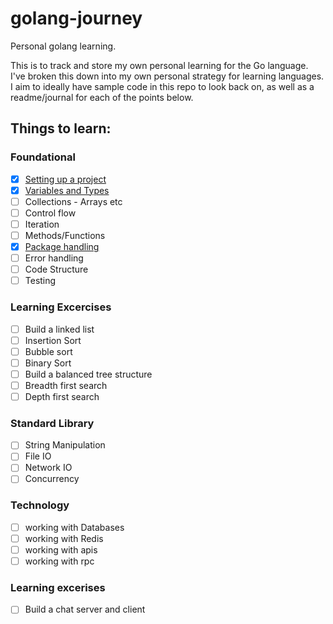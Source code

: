 # golang-journey
Personal golang learning.

This is to track and store my own personal learning for the Go language.
I've broken this down into my own personal strategy for learning languages.
I aim to ideally have sample code in this repo to look back on, as well as a readme/journal for each of the points below.

## Things to learn:

### Foundational
- [x] [Setting up a project](https://github.com/mikepepping/golang-journey/tree/main/setup-project)
- [x] [Variables and Types](https://github.com/mikepepping/golang-journey/tree/main/variables-and-types)
- [ ] Collections - Arrays etc
- [ ] Control flow
- [ ] Iteration
- [ ] Methods/Functions
- [x] [Package handling](https://github.com/mikepepping/golang-journey/tree/main/package-handling)
- [ ] Error handling
- [ ] Code Structure
- [ ] Testing

### Learning Excercises
- [ ] Build a linked list
- [ ] Insertion Sort
- [ ] Bubble sort
- [ ] Binary Sort
- [ ] Build a balanced tree structure
- [ ] Breadth first search
- [ ] Depth first search

### Standard Library
- [ ] String Manipulation
- [ ] File IO
- [ ] Network IO
- [ ] Concurrency

### Technology
- [ ] working with Databases
- [ ] working with Redis
- [ ] working with apis
- [ ] working with rpc

### Learning excerises
- [ ] Build a chat server and client
